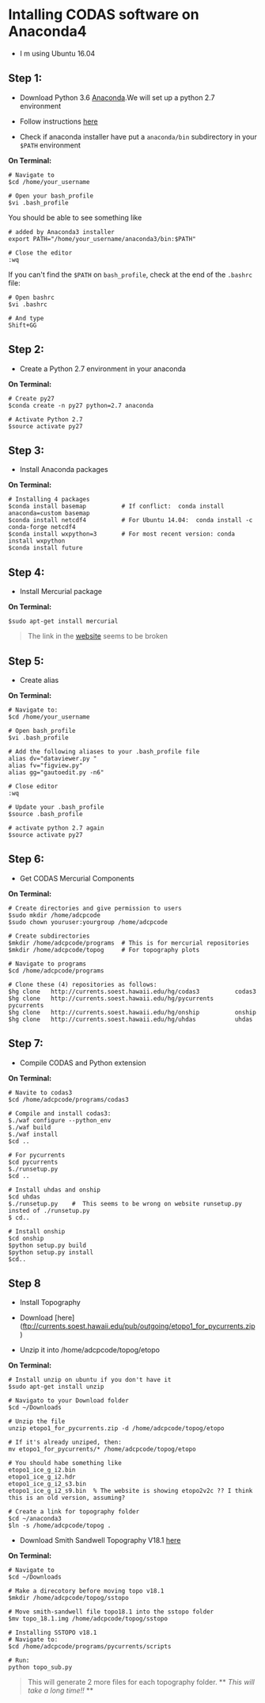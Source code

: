 # Intalling CODAS software on Anaconda4
- I m using Ubuntu 16.04

## Step 1:
- Download Python 3.6 [Anaconda](https://www.anaconda.com/download/#linux).We will set up a python 2.7 environment

- Follow instructions [here]( https://docs.anaconda.com/anaconda/install/linux)

- Check if anaconda installer have put a ``anaconda/bin`` subdirectory in your ``$PATH`` environment

**On Terminal:**
   
    # Navigate to
    $cd /home/your_username  

    # Open your bash_profile
    $vi .bash_profile

You should be able to see something like

    # added by Anaconda3 installer
    export PATH="/home/your_username/anaconda3/bin:$PATH"

    # Close the editor
    :wq

If you can't find the ``$PATH`` on ``bash_profile``, check at the end of the ``.bashrc`` file:

    # Open bashrc
    $vi .bashrc

    # And type
    Shift+GG

## Step 2:
- Create a Python 2.7 environment in your anaconda

**On Terminal:**

    # Create py27
    $conda create -n py27 python=2.7 anaconda
    
    # Activate Python 2.7
    $source activate py27

## Step 3:
- Install Anaconda packages 

**On Terminal:**

    # Installing 4 packages
    $conda install basemap          # If conflict:  conda install anaconda=custom basemap 
    $conda install netcdf4          # For Ubuntu 14.04:  conda install -c conda-forge netcdf4   
    $conda install wxpython=3       # For most recent version: conda install wxpython
    $conda install future

## Step 4:
- Install Mercurial package 

**On Terminal:**

    $sudo apt-get install mercurial
   > The link in the [website]( https://currents.soest.hawaii.edu/docs/adcp_doc/codas_setup/anaconda_install/index.html) seems to be broken

## Step 5:
- Create alias

**On Terminal:**
   
    # Navigate to:
    $cd /home/your_username
 
    # Open bash_profile
    $vi .bash_profile

    # Add the following aliases to your .bash_profile file
    alias dv="dataviewer.py "
    alias fv="figview.py"
    alias gg="gautoedit.py -n6"

    # Close editor
    :wq
 
    # Update your .bash_profile
    $source .bash_profile

    # activate python 2.7 again
    $source activate py27 

## Step 6:
- Get CODAS Mercurial Components

**On Terminal:**

    # Create directories and give permission to users
    $sudo mkdir /home/adcpcode
    $sudo chown youruser:yourgroup /home/adcpcode

    # Create subdirectories
    $mkdir /home/adcpcode/programs  # This is for mercurial repositories
    $mkdir /home/adcpcode/topog     # For topography plots 

    # Navigate to programs
    $cd /home/adcpcode/programs

    # Clone these (4) repositories as follows:
    $hg clone   http://currents.soest.hawaii.edu/hg/codas3          codas3
    $hg clone   http://currents.soest.hawaii.edu/hg/pycurrents      pycurrents
    $hg clone   http://currents.soest.hawaii.edu/hg/onship          onship
    $hg clone   http://currents.soest.hawaii.edu/hg/uhdas           uhdas

## Step 7:
- Compile CODAS and Python extension

**On Terminal:**
   
    # Navite to codas3
    $cd /home/adcpcode/programs/codas3

    # Compile and install codas3:
    $./waf configure --python_env
    $./waf build
    $./waf install
    $cd ..

    # For pycurrents
    $cd pycurrents
    $./runsetup.py
    $cd ..
    
    # Install uhdas and onship
    $cd uhdas 
    $./runsetup.py    #  This seems to be wrong on website runsetup.py insted of ./runsetup.py
    $ cd..
 
    # Install onship
    $cd onship
    $python setup.py build
    $python setup.py install
    $cd..

## Step 8 

- Install Topography

- Download [here] (ftp://currents.soest.hawaii.edu/pub/outgoing/etopo1_for_pycurrents.zip)

- Unzip it into /home/adcpcode/topog/etopo

**On Terminal:**
   
    # Install unzip on ubuntu if you don't have it
    $sudo apt-get install unzip
    
    # Navigato to your Download folder
    $cd ~/Downloads

    # Unzip the file
    unzip etopo1_for_pycurrents.zip -d /home/adcpcode/topog/etopo
   
    # If it's already unziped, then:
    mv etopo1_for_pycurrents/* /home/adcpcode/topog/etopo

    # You should habe something like
    etopo1_ice_g_i2.bin
    etopo1_ice_g_i2.hdr
    etopo1_ice_g_i2_s3.bin
    etopo1_ice_g_i2_s9.bin  % The website is showing etopo2v2c ?? I think this is an old version, assuming?

    # Create a link for topography folder 
    $cd ~/anaconda3
    $ln -s /home/adcpcode/topog .

- Download Smith Sandwell Topography V18.1 [here](ftp://topex.ucsd.edu/pub/global_topo_1min/topo_18.1.img)

**On Terminal:**

    # Navigate to
    $cd ~/Downloads

    # Make a direcotory before moving topo v18.1 
    $mkdir /home/adcpcode/topog/sstopo

    # Move smith-sandwell file topo18.1 into the sstopo folder
    $mv topo_18.1.img /home/adcpcode/topog/sstopo

    # Installing SSTOPO v18.1
    # Navigate to:
    $cd /home/adcpcode/programs/pycurrents/scripts
	
    # Run:
    python topo_sub.py 
   > This will generate 2 more files for each topography folder. ** *This will take a long time!!* **

    
    











